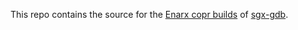 This repo contains the source for the [Enarx copr builds](https://copr.fedorainfracloud.org/coprs/npmccallum/enarx/) of [sgx-gdb](https://copr.fedorainfracloud.org/coprs/npmccallum/enarx/package/sgx-gdb/).
